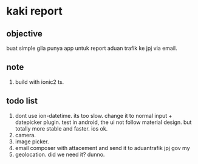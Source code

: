 # kaki report

## objective
buat simple gila punya app untuk report aduan trafik ke jpj via email.

## note
1. build with ionic2 ts.

## todo list
1. dont use ion-datetime. its too slow. change it to normal input + datepicker plugin. test in android, the ui not follow material design. but totally more stable and faster. ios ok.
2. camera.
3. image picker.
4. email composer with attacement and send it to aduantrafik jpj gov my
5. geolocation. did we need it? dunno.